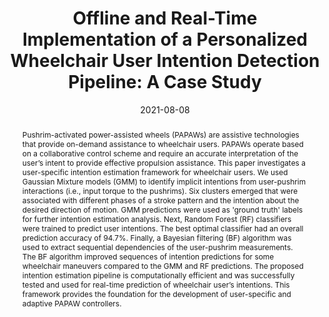 ---
title: "Offline and Real-Time Implementation of a Personalized Wheelchair User Intention Detection Pipeline: A Case Study"
names: Mahsa Khalili, Kevin Ta, H. F. Machiel Van der Loos, and Jaimie F. Borisoff
date: 2021-08-08
abstract: "Pushrim-activated power-assisted wheels (PAPAWs) are assistive technologies that provide on-demand assistance to wheelchair users. PAPAWs operate based on a collaborative control scheme and require an accurate interpretation of the user’s intent to provide effective propulsion assistance. This paper investigates a user-specific intention estimation framework for wheelchair users. We used Gaussian Mixture models (GMM) to identify implicit intentions from user-pushrim interactions (i.e., input torque to the pushrims). Six clusters emerged that were associated with different phases of a stroke pattern and the intention about the desired direction of motion. GMM predictions were used as 'ground truth' labels for further intention estimation analysis. Next, Random Forest (RF) classifiers were trained to predict user intentions. The best optimal classifier had an overall prediction accuracy of 94.7%. Finally, a Bayesian filtering (BF) algorithm was used to extract sequential dependencies of the user-pushrim measurements. The BF algorithm improved sequences of intention predictions for some wheelchair maneuvers compared to the GMM and RF predictions. The proposed intention estimation pipeline is computationally efficient and was successfully tested and used for real-time prediction of wheelchair user’s intentions. This framework provides the foundation for the development of user-specific and adaptive PAPAW controllers."
conf: International Conference on Robot and Human Interactive Communication (ROMAN), 2021
links:
    - link_name: paper
      link: https://ieeexplore.ieee.org/document/9515488
    - link_name: code
      link: https://github.com/kev-in-ta/CARIS-PAW-RT-intention-detection
    - link_name: bibtex
      link: /papers/2021roman-caris.bib
---